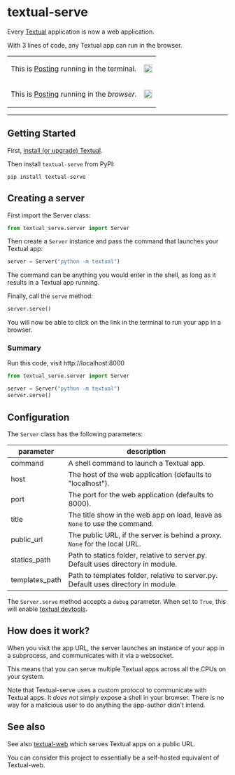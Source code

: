# textual-serve

Every [Textual](https://github.com/textualize/textual) application is now a web application.

With 3 lines of code, any Textual app can run in the browser.




<table>
  <tr>
    <td>
      <p>This is <a href="https://github.com/darrenburns/posting">Posting</a> running in the terminal.</p>
    </td>
    <td>      
      <img src="https://github.com/Textualize/textual-serve/assets/554369/14120e6e-bd8c-4620-a9fc-7cf41e3e994b" width="100%"/>
    </td>
  </tr>
  <tr>
    <td>
      <p>This is <a href="https://github.com/darrenburns/posting">Posting</a> running in the <em>browser</em>.</p>
    </td>
    <td>    
      <img src="https://github.com/Textualize/textual-serve/assets/554369/cfa66f9b-02a0-4335-a127-e5a75c6f859d" width="100%"/>
    </td>    
  </tr>  
</table>

---

## Getting Started

First, [install (or upgrade) Textual](https://textual.textualize.io/getting_started/#installation).

Then install `textual-serve` from PyPI:


```
pip install textual-serve
```

## Creating a server

First import the Server class:

```python
from textual_serve.server import Server
```

Then create a `Server` instance and pass the command that launches your Textual app:

```python
server = Server("python -m textual")
```

The command can be anything you would enter in the shell, as long as it results in a Textual app running.

Finally, call the `serve` method:

```python
server.serve()
```

You will now be able to click on the link in the terminal to run your app in a browser.

### Summary

Run this code, visit http://localhost:8000

```python
from textual_serve.server import Server

server = Server("python -m textual")
server.serve()
```

## Configuration

The `Server` class has the following parameters:

| parameter      | description                                                                        |
| -------------- | ---------------------------------------------------------------------------------- |
| command        | A shell command to launch a Textual app.                                           |
| host           | The host of the web application (defaults to "localhost").                         |
| port           | The port for the web application (defaults to 8000).                               |
| title          | The title show in the web app on load, leave as `None` to use the command.         |
| public_url     | The public URL, if the server is behind a proxy. `None` for the local URL.         |
| statics_path   | Path to statics folder, relative to server.py. Default uses directory in module.   |
| templates_path | Path to templates folder, relative to server.py. Default uses directory in module. |

The `Server.serve` method accepts a `debug` parameter.
When set to `True`, this will enable [textual devtools](https://textual.textualize.io/guide/devtools/).

## How does it work?

When you visit the app URL, the server launches an instance of your app in a subprocess, and communicates with it via a websocket.

This means that you can serve multiple Textual apps across all the CPUs on your system.


Note that Textual-serve uses a custom protocol to communicate with Textual apps.
It *does not* simply expose a shell in your browser.
There is no way for a malicious user to do anything the app-author didn't intend.

## See also

See also [textual-web](https://github.com/Textualize/textual-web) which serves Textual apps on a public URL.

You can consider this project to essentially be a self-hosted equivalent of Textual-web.
